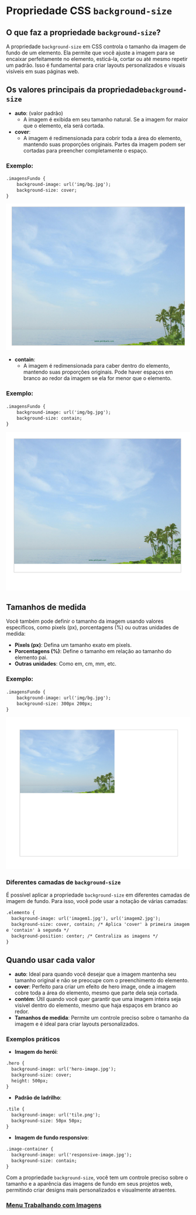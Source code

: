 # Propriedade CSS `background-size`

## O que faz a propriedade `background-size`?

A propriedade `background-size` em CSS controla o tamanho da imagem de fundo de um elemento. Ela permite que você ajuste a imagem para se encaixar perfeitamente no elemento, esticá-la, cortar ou até mesmo repetir um padrão. Isso é fundamental para criar layouts personalizados e visuais visíveis em suas páginas web.

## Os valores principais da propriedade`background-size`

- **auto**: (valor padrão)
    - A imagem é exibida em seu tamanho natural. Se a imagem for maior que o elemento, ela será cortada.
- **cover**:
    - A imagem é redimensionada para cobrir toda a área do elemento, mantendo suas proporções originais. Partes da imagem podem ser cortadas para preencher completamente o espaço.

### Exemplo:

```
.imagensFundo {
    background-image: url('img/bg.jpg');
    background-size: cover;
}
```

<img src="img/imagens-04.png">

- **contain**:
    - A imagem é redimensionada para caber dentro do elemento, mantendo suas proporções originais. Pode haver espaços em branco ao redor da imagem se ela for menor que o elemento.

### Exemplo:

```
.imagensFundo {
    background-image: url('img/bg.jpg');
    background-size: contain;
}
```

<img src="img/imagens-05.png">

## Tamanhos de medida

Você também pode definir o tamanho da imagem usando valores específicos, como pixels (px), porcentagens (%) ou outras unidades de medida:

- **Pixels (px)**: Defina um tamanho exato em pixels.
- **Porcentagens (%)**: Define o tamanho em relação ao tamanho do elemento pai.
- **Outras unidades**: Como em, cm, mm, etc.

### Exemplo:

```
.imagensFundo {
    background-image: url('img/bg.jpg');
    background-size: 300px 200px;
}
```
<img src="img/imagens-06.png">

### Diferentes camadas de `background-size`

É possível aplicar a propriedade `background-size` em diferentes camadas de imagem de fundo. Para isso, você pode usar a notação de várias camadas:

```
.elemento {
  background-image: url('imagem1.jpg'), url('imagem2.jpg');
  background-size: cover, contain; /* Aplica 'cover' à primeira imagem e 'contain' à segunda */
  background-position: center; /* Centraliza as imagens */
}
```

## Quando usar cada valor

- **auto**: Ideal para quando você desejar que a imagem mantenha seu tamanho original e não se preocupe com o preenchimento do elemento.
- **cover**: Perfeito para criar um efeito de hero image, onde a imagem cobre toda a área do elemento, mesmo que parte dela seja cortada.
- **contém**: Útil quando você quer garantir que uma imagem inteira seja visível dentro do elemento, mesmo que haja espaços em branco ao redor.
- **Tamanhos de medida**: Permite um controle preciso sobre o tamanho da imagem e é ideal para criar layouts personalizados.

### Exemplos práticos

- **Imagem do herói**:

```
.hero {
  background-image: url('hero-image.jpg');
  background-size: cover;
  height: 500px;
}
```

- **Padrão de ladrilho**:

```
.tile {
  background-image: url('tile.png');
  background-size: 50px 50px;
}
```

- **Imagem de fundo responsivo**:

```
.image-container {
  background-image: url('responsive-image.jpg');
  background-size: contain;
}
```

Com a propriedade `background-size`, você tem um controle preciso sobre o tamanho e a aparência das imagens de fundo em seus projetos web, permitindo criar designs mais personalizados e visualmente atraentes.

### [Menu Trabalhando com Imagens](menu-imagens.md)